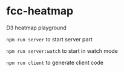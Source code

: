 # fcc-heatmap
D3 heatmap playground

`npm run server` to start server part

`npm run server:watch` to start in watch mode

`npm run client` to generate client code
